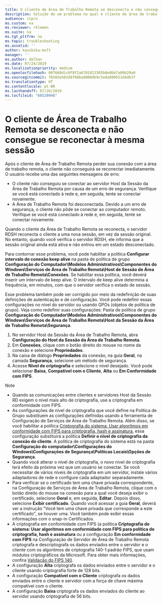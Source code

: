 ```yaml
---
title: O cliente de Área de Trabalho Remota se desconecta e não consegue se reconectar à mesma sessão
description: Solução de um problema no qual o cliente de área de trabalho remota se desconecta e não consegue se reconectar à mesma sessão.
audience: itpro
ms.custom: na
ms.reviewer: rklemen
ms.suite: na
ms.tgt_pltfrm: na
ms.topic: troubleshooting
ms.assetid: ''
author: kaushika-msft
manager: ''
ms.author: delhan
ms.date: 07/24/2019
ms.localizationpriority: medium
ms.openlocfilehash: 007668d1c0f8f2a6701813385b0e0bb7a09b29a0
ms.sourcegitcommit: f6503e503d8f08ba8000db9c5eda890551d4db37
ms.translationtype: HT
ms.contentlocale: pt-BR
ms.lasthandoff: 07/26/2019
ms.locfileid: "68529946"
---
```

# <a name="remote-desktop-client-disconnects-and-cant-reconnect-to-the-same-session"></a>O cliente de Área de Trabalho Remota se desconecta e não consegue se reconectar à mesma sessão

Após o cliente de Área de Trabalho Remota perder sua conexão com a área de trabalho remota, o cliente não conseguirá se reconectar imediatamente. O usuário recebe uma das seguintes mensagens de erro:

  - O cliente não conseguiu se conectar ao servidor Host da Sessão da Área de Trabalho Remota por causa de um erro de segurança. Verifique se você está conectado à rede e, em seguida, tente se conectar novamente.
  - A Área de Trabalho Remota foi desconectada. Devido a um erro de segurança, o cliente não pôde se conectar ao computador remoto. Verifique se você está conectado à rede e, em seguida, tente se conectar novamente.

Quando o cliente da Área de Trabalho Remota se reconecta, o servidor RDSH reconecta o cliente a uma nova sessão, em vez da sessão original. No entanto, quando você verifica o servidor RDSH, ele informa que a sessão original ainda está ativa e não entrou em um estado desconectado.

Para contornar esse problema, você pode habilitar a política **Configurar intervalo de conexão keep alive** na pasta de política de grupo **Configuração do Computador\\Modelos Administrativos\\Componentes do Windows\\Serviços de Área de Trabalho Remota\\Host de Sessão de Área de Trabalho Remota\\Conexões**. Se habilitar essa política, você deverá inserir um intervalo de keep alive. O intervalo de keep alive determina a frequência, em minutos, com que o servidor verifica o estado de sessão.

Esse problema também pode ser corrigido por meio da redefinição de suas definições de autenticação e de configuração. Você pode redefinir essas configurações no nível do servidor ou usando GPOs (objetos de política de grupo). Veja como redefinir suas configurações: Pasta de política de grupo **Configuração do Computador\\Modelos Administrativos\\Componentes do Windows\\Serviços de Área de Trabalho Remota\\Host da Sessão da Área de Trabalho Remota\\Segurança**.

1. No servidor Host da Sessão da Área de Trabalho Remota, abra **Configuração do Host da Sessão da Área de Trabalho Remota**.
2. Em **Conexões**, clique com o botão direito do mouse no nome da conexão e selecione **Propriedades**.
3. Na caixa de diálogo **Propriedades** da conexão, na guia **Geral**, na camada **Segurança**, selecione um método de segurança.
4. Acesse **Nível de criptografia** e selecione o nível desejado. Você pode selecionar **Baixa**, **Compatível com o Cliente**, **Alta** ou **Em Conformidade com FIPS**.

> [!NOTE]  
>  - Quando as comunicações entre clientes e servidores Host da Sessão RD exigem o nível mais alto de criptografia, use a criptografia em conformidade com FIPS.
>  - As configurações de nível de criptografia que você define na Política de Grupo substituem as configurações definidas usando a ferramenta de Configuração de Serviços de Área de Trabalho Remota. Além disso, se você habilitar a política [Criptografia do sistema: Usar algoritmos em conformidade com FIPS para criptografia, hash e assinatura](https://docs.microsoft.com/en-us/windows/security/threat-protection/security-policy-settings/system-cryptography-use-fips-compliant-algorithms-for-encryption-hashing-and-signing), essa configuração substituirá a política **Definir o nível de criptografia da conexão do cliente**. A política de criptografia do sistema está na pasta **Configuração do computador\\Configurações do Windows\\Configurações de Segurança\\Políticas Locais\\Opções de Segurança**.
>  - Quando você alterar o nível de criptografia, o novo nível de criptografia terá efeito da próxima vez que um usuário se conectar. Se você necessitar de vários níveis de criptografia em um servidor, instale vários adaptadores de rede e configure cada adaptador separadamente.
>  - Para verificar se o certificado tem uma chave privada correspondente, na Configuração de Serviços de Área de Trabalho Remota, clique com o botão direito do mouse na conexão para a qual você deseja exibir o certificado, selecione **Geral** e, em seguida, **Editar**. Depois disso, selecione **Exibir certificado**. Quando você acessar a guia **Geral**, deverá ver a instrução "Você tem uma chave privada que corresponde a este certificado", se houver uma. Você também pode exibir essas informações com o snap-in Certificados.
>  - A criptografia em conformidade com FIPS (a política **Criptografia do sistema: Usar algoritmos em conformidade com FIPS para política de criptografia, hash e assinatura** ou a configuração **Em conformidade com FIPS** na Configuração de Servidor de Área de Trabalho Remota criptografa e descriptografa os dados enviados entre o servidor e o cliente com os algoritmos de criptografia 140-1 padrão FIPS, que usam módulos criptográficos da Microsoft. Para obter mais informações, confira [Validação do FIPS 140](https://docs.microsoft.com/windows/security/threat-protection/fips-140-validation).
>  - A configuração **Alta** criptografa os dados enviados entre o servidor e o cliente usando criptografia forte de 128 bits.
>  - A configuração **Compatível com o Cliente** criptografa os dados enviados entre o cliente e servidor com a força de chave máxima compatível com o cliente.
>  - A configuração **Baixa** criptografa os dados enviados do cliente ao servidor usando criptografia de 56 bits.
